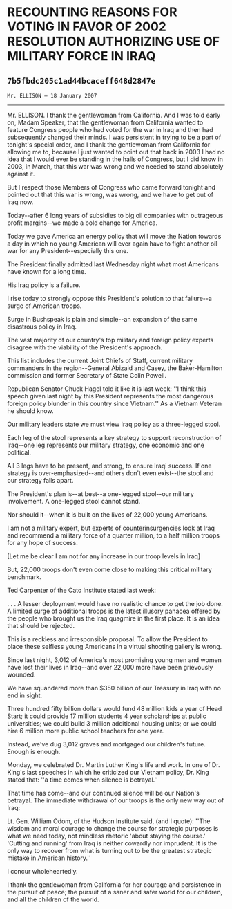 # RECOUNTING REASONS FOR VOTING IN FAVOR OF 2002 RESOLUTION AUTHORIZING  USE OF MILITARY FORCE IN IRAQ
## `7b5fbdc205c1ad44bcaceff648d2847e`
`Mr. ELLISON — 18 January 2007`

---


Mr. ELLISON. I thank the gentlewoman from California. And I was told 
early on, Madam Speaker, that the gentlewoman from California wanted to 
feature Congress people who had voted for the war in Iraq and then had 
subsequently changed their minds. I was persistent in trying to be a 
part of tonight's special order, and I thank the gentlewoman from 
California for allowing me to, because I just wanted to point out that 
back in 2003 I had no idea that I would ever be standing in the halls 
of Congress, but I did know in 2003, in March, that this war was wrong 
and we needed to stand absolutely against it.

But I respect those Members of Congress who came forward tonight and 
pointed out that this war is wrong, was wrong, and we have to get out 
of Iraq now.

Today--after 6 long years of subsidies to big oil companies with 
outrageous profit margins--we made a bold change for America.

Today we gave America an energy policy that will move the Nation 
towards a day in which no young American will ever again have to fight 
another oil war for any President--especially this one.

The President finally admitted last Wednesday night what most 
Americans have known for a long time.

His Iraq policy is a failure.

I rise today to strongly oppose this President's solution to that 
failure--a surge of American troops.

Surge in Bushspeak is plain and simple--an expansion of the same 
disastrous policy in Iraq.

The vast majority of our country's top military and foreign policy 
experts disagree with the viability of the President's approach.

This list includes the current Joint Chiefs of Staff, current 
military commanders in the region--General Abizaid and Casey, the 
Baker-Hamilton commission and former Secretary of State Colin Powell.

Republican Senator Chuck Hagel told it like it is last week: ''I 
think this speech given last night by this President represents the 
most dangerous foreign policy blunder in this country since Vietnam.'' 
As a Vietnam Veteran he should know.

Our military leaders state we must view Iraq policy as a three-legged 
stool.

Each leg of the stool represents a key strategy to support 
reconstruction of Iraq--one leg represents our military strategy, one 
economic and one political.

All 3 legs have to be present, and strong, to ensure Iraqi success. 
If one strategy is over-emphasized--and others don't even exist--the 
stool and our strategy falls apart.

The President's plan is--at best--a one-legged stool--our military 
involvement. A one-legged stool cannot stand.

Nor should it--when it is built on the lives of 22,000 young 
Americans.

I am not a military expert, but experts of counterinsurgencies look 
at Iraq and recommend a military force of a quarter million, to a half 
million troops for any hope of success.

[Let me be clear I am not for any increase in our troop levels in 
Iraq]

But, 22,000 troops don't even come close to making this critical 
military benchmark.

Ted Carpenter of the Cato Institute stated last week:

. . . A lesser deployment would have no realistic chance to get the 
job done. A limited surge of additional troops is the latest illusory 
panacea offered by the people who brought us the Iraq quagmire in the 
first place. It is an idea that should be rejected.

This is a reckless and irresponsible proposal. To allow the President 
to place these selfless young Americans in a virtual shooting gallery 
is wrong.

Since last night, 3,012 of America's most promising young men and 
women have lost their lives in Iraq--and over 22,000 more have been 
grievously wounded.

We have squandered more than $350 billion of our Treasury in Iraq 
with no end in sight.

Three hundred fifty billion dollars would fund 48 million kids a year 
of Head Start; it could provide 17 million students 4 year scholarships 
at public universities; we could build 3 million additional housing 
units; or we could hire 6 million more public school teachers for one 
year.

Instead, we've dug 3,012 graves and mortgaged our children's future. 
Enough is enough.

Monday, we celebrated Dr. Martin Luther King's life and work. In one 
of Dr. King's last speeches in which he criticized our Vietnam policy, 
Dr. King stated that: ''a time comes when silence is betrayal.''

That time has come--and our continued silence will be our Nation's 
betrayal. The immediate withdrawal of our troops is the only new way 
out of Iraq:

Lt. Gen. William Odom, of the Hudson Institute said, (and I quote): 
''The wisdom and moral courage to change the course for strategic 
purposes is what we need today, not mindless rhetoric 'about staying 
the course.' 'Cutting and running' from Iraq is neither cowardly nor 
imprudent. It is the only way to recover from what is turning out to be 
the greatest strategic mistake in American history.''

I concur wholeheartedly.

I thank the gentlewoman from California for her courage and 
persistence in the pursuit of peace; the pursuit of a saner and safer 
world for our children, and all the children of the world.
